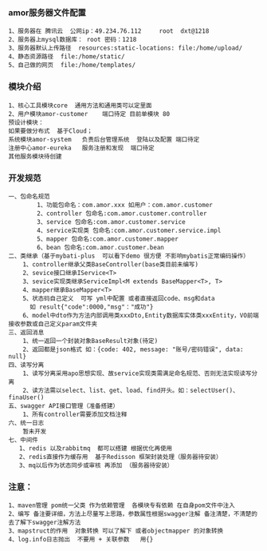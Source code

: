 ### amor服务器文件配置
    1、服务器在 腾讯云  公网ip：49.234.76.112     root  dxt@1218
    2、服务器上mysql数据库： root 密码：1218
    3、服务器默认上传路径  resources:static-locations: file:/home/upload/
    4、静态资源路径  file:/home/static/ 
    5、自己做的网页  file:/home/templates/ 
### 模块介绍
    1、核心工具模块core  通用方法和通用类可以定里面
    2、用户模块amor-customer    端口待定 目前单模块 80
    预设计模块：
    如果要做分布式  基于Cloud；
    系统模块amor-system   负责后台管理系统  登陆以及配置 端口待定
    注册中心amor-eureka   服务注册和发现  端口待定 
    其他服务模块待创建
### 开发规范
    一、包命名规范
            1、功能包命名：com.amor.xxx 如用户：com.amor.customer
            2、controller 包命名:com.amor.customer.controller
            3、service 包命名:com.amor.customer.service
            4、service实现类 包命名:com.amor.customer.service.impl
            5、mapper 包命名:com.amor.customer.mapper
            6、bean 包命名:com.amor.customer.bean
    二、类继承（基于mybati-plus  可以看下demo 很方便 不影响mybatis正常编码操作）
        1、controller继承父类BaseController(base类目前未编写)
        2、sevice接口继承IService<T>
        3、sevice实现类继承ServiceImpl<M extends BaseMapper<T>, T>
        4、mapper继承BaseMapper<T> 
        5、状态码自己定义  可写 yml中配置 或者直接返回code、msg和data
          如 result{"code":0000,"msg"："成功"}
        6、model中dto作为方法内部调用类xxxDto,Entity数据库实体类xxxEntity，VO前端接收参数或自己定义param文件夹
    三、返回消息
        1、统一返回一个封装对象BaseResult对象(待定)
        2、返回都是json格式 如：{code: 402, message: "账号/密码错误", data: null}
    四、读写分离
        1、读写分离采用apo思想实现、故service实现类需满足命名规范、否则无法实现读写分离
        2、读方法需以select、list、get、load、find开头。如：selectUser()、finaUser()
    五、swagger API接口管理（准备搭建）
        1、所有controller需要添加文档注释
    六、统一日志
        暂未开发
    七、中间件
       1、redis 以及rabbitmq  都可以搭建 根据优化再使用
       2、redis直接作为缓存用  基于Redisson 框架封装处理（服务器待安装）
       3、mq以后作为状态同步或审核 再添加 （服务器待安装）
### 注意：
    1、maven管理 pom统一父类 作为依赖管理  各模块专有依赖 在自身pom文件中注入
    2、编写 备注要详细，方法上尽量写上思路，参数属性根据swagger注解 备注清楚，不清楚的去了解下swagger注解方法
    3、mapstruct的作用  对象转换 可以了解下 或者objectmapper 的对象转换
    4、log.info日志抛出  不要用 + 关联参数   用{}
    
